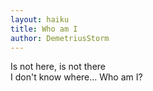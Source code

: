 ```yaml
---
layout: haiku
title: Who am I
author: DemetriusStorm
---
```


Is not here, is not there<br>
I don't know where... Who am I?<br>
